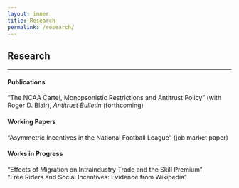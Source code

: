 ```yaml
---
layout: inner
title: Research
permalink: /research/
---
```


## Research
___

#### Publications

“The NCAA Cartel, Monopsonistic Restrictions and Antitrust Policy” (with Roger D. Blair), *Antitrust Bulletin* (forthcoming)  

#### Working Papers

“Asymmetric Incentives in the National Football League” (job market paper)  

#### Works in Progress

“Effects of Migration on Intraindustry Trade and the Skill Premium”  
“Free Riders and Social Incentives: Evidence from Wikipedia”  
